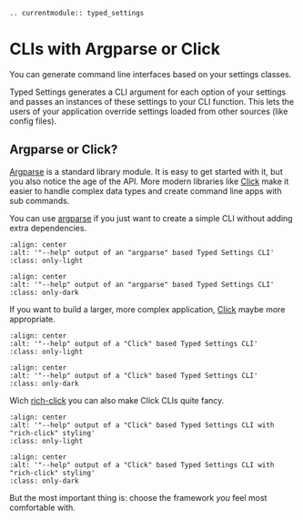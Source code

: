 ```{eval-rst}
.. currentmodule:: typed_settings
```

# CLIs with Argparse or Click

You can generate command line interfaces based on your settings classes.

Typed Settings generates a CLI argument for each option of your settings and passes an instances of these settings to your CLI function.
This lets the users of your application override settings loaded from other sources (like config files).


## Argparse or Click?

[Argparse] is a standard library module.
It is easy to get started with it, but you also notice the age of the API.
More modern libraries like [Click] make it easier to handle complex data types and create command line apps with sub commands.

You can use [argparse] if you just want to create a simple CLI without adding extra dependencies.

```{image} ../_static/cli-argparse-light.png
:align: center
:alt: '"--help" output of an "argparse" based Typed Settings CLI'
:class: only-light
```

```{image} ../_static/cli-argparse-dark.png
:align: center
:alt: '"--help" output of an "argparse" based Typed Settings CLI'
:class: only-dark
```

If you want to build a larger, more complex application, [Click] maybe more appropriate.

```{image} ../_static/cli-click-light.png
:align: center
:alt: '"--help" output of a "Click" based Typed Settings CLI'
:class: only-light
```

```{image} ../_static/cli-click-dark.png
:align: center
:alt: '"--help" output of a "Click" based Typed Settings CLI'
:class: only-dark
```

Wich [rich-click] you can also make Click CLIs quite fancy.

```{image} ../_static/cli-rich_click-light.png
:align: center
:alt: '"--help" output of a "Click" based Typed Settings CLI with "rich-click" styling'
:class: only-light
```

```{image} ../_static/cli-rich_click-dark.png
:align: center
:alt: '"--help" output of a "Click" based Typed Settings CLI with "rich-click" styling'
:class: only-dark
```

But the most important thing is: choose the framework *you* feel most comfortable with.

[argparse]: https://docs.python.org/3/library/argparse.html
[click]: https://click.palletsprojects.com
[rich-click]: https://pypi.org/project/rich-click
